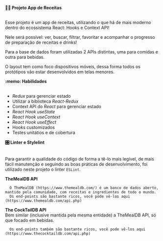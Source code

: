   <summary><strong>👨‍💻 Projeto App de Receitas</strong></summary><br />

  Esse projeto é um app de receitas, utilizando o que há de mais moderno dentro do ecossistema React: Hooks e Context API!

  Nele será possível: ver, buscar, filtrar, favoritar e acompanhar o progresso de preparação de receitas e drinks!

  Para a base de dados foram utilizadas 2 APIs distintas, uma para comidas e outra para bebidas.

  O layout tem como foco dispositivos móveis, dessa forma todos os protótipos vão estar desenvolvidos em telas menores.

  <summary><strong>:memo: Habilidades</strong></summary><br />

  - _Redux_ para gerenciar estado
  - Utilizar a biblioteca _React-Redux_
  - Context API do _React_ para gerenciar estado
  - _React Hook useState_
  - _React Hook useContext_
  - _React Hook useEffect_
  - Hooks customizados
  - Testes unitátios e de cobertura

  <summary><strong>🎛 Linter e Stylelint</strong></summary><br />

  Para garantir a qualidade do código de forma a tê-lo mais legível, de mais fácil manutenção e seguindo as boas práticas de desenvolvimento, foi utilizado neste projeto o linter `ESLint`.
  

<summary><b> TheMealDB API</b></summary>

      O TheMealDB (https://www.themealdb.com/) é um banco de dados aberto, mantido pela comunidade, com receitas e ingredientes de todo o mundo.
      Os end-points são bastante ricos, você pode vê-los aqui (https://www.themealdb.com/api.php)

<summary><b> The CockTailDB API</b></summary>
      Bem similar (inclusive mantida pela mesma entidade) a TheMealDB API, só que focado em bebidas.

      Os end-points também são bastante ricos, você pode vê-los aqui (https://www.thecocktaildb.com/api.php)
